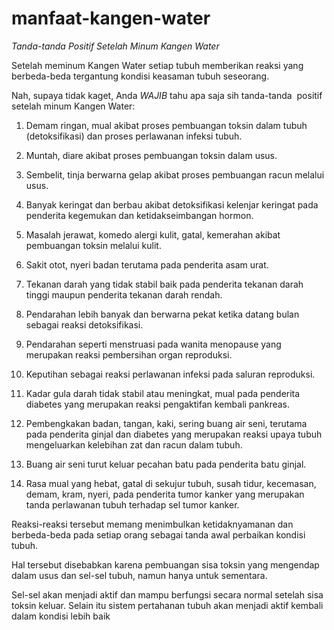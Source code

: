 # manfaat-kangen-water

*Tanda-tanda Positif Setelah Minum Kangen Water*

Setelah meminum Kangen Water setiap tubuh memberikan reaksi yang berbeda-beda tergantung kondisi keasaman tubuh seseorang. 

Nah, supaya tidak kaget, Anda *WAJIB* tahu apa saja sih tanda-tanda  positif setelah minum Kangen Water:

1. Demam ringan, mual akibat proses pembuangan toksin dalam tubuh (detoksifikasi) dan proses perlawanan infeksi tubuh.

2. Muntah, diare akibat proses pembuangan toksin dalam usus.

3. Sembelit, tinja berwarna gelap akibat proses pembuangan racun melalui usus.

4. Banyak keringat dan berbau akibat detoksifikasi kelenjar keringat pada penderita kegemukan dan ketidakseimbangan hormon.

5. Masalah jerawat, komedo alergi kulit, gatal, kemerahan akibat pembuangan toksin melalui kulit.

6. Sakit otot, nyeri badan terutama pada penderita asam urat.

7. Tekanan darah yang tidak stabil baik pada penderita tekanan darah tinggi maupun penderita tekanan darah rendah.

8. Pendarahan lebih banyak dan berwarna pekat ketika datang bulan sebagai reaksi detoksifikasi.

9. Pendarahan seperti menstruasi pada wanita menopause yang merupakan reaksi pembersihan organ reproduksi.

10. Keputihan sebagai reaksi perlawanan infeksi pada saluran reproduksi.

11. Kadar gula darah tidak stabil atau meningkat, mual pada penderita diabetes yang merupakan reaksi pengaktifan kembali pankreas.

12. Pembengkakan badan, tangan, kaki, sering buang air seni, terutama pada penderita ginjal dan diabetes yang merupakan reaksi upaya tubuh mengeluarkan kelebihan zat dan racun dalam tubuh.

13. Buang air seni turut keluar pecahan batu pada penderita batu ginjal.

14. Rasa mual yang hebat, gatal di sekujur tubuh, susah tidur, kecemasan, demam, kram, nyeri, pada penderita tumor kanker yang merupakan tanda perlawanan tubuh terhadap sel tumor kanker.

Reaksi-reaksi tersebut memang menimbulkan ketidaknyamanan dan berbeda-beda pada setiap orang sebagai tanda awal perbaikan kondisi tubuh.

Hal tersebut disebabkan karena pembuangan sisa toksin yang mengendap dalam usus dan sel-sel tubuh, namun hanya untuk sementara.

Sel-sel akan menjadi aktif dan mampu berfungsi secara normal setelah sisa toksin keluar. Selain itu sistem pertahanan tubuh akan menjadi aktif kembali dalam kondisi lebih baik
